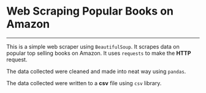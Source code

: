 # Web Scraping Popular Books on Amazon

---

This is a simple web scraper using `BeautifulSoup`. It scrapes data on popular top selling books on Amazon. It uses `requests` to make the **HTTP** request. 

The data collected were cleaned and made into neat way using `pandas`.

The data collected were written to a **csv** file using `csv` library. 
